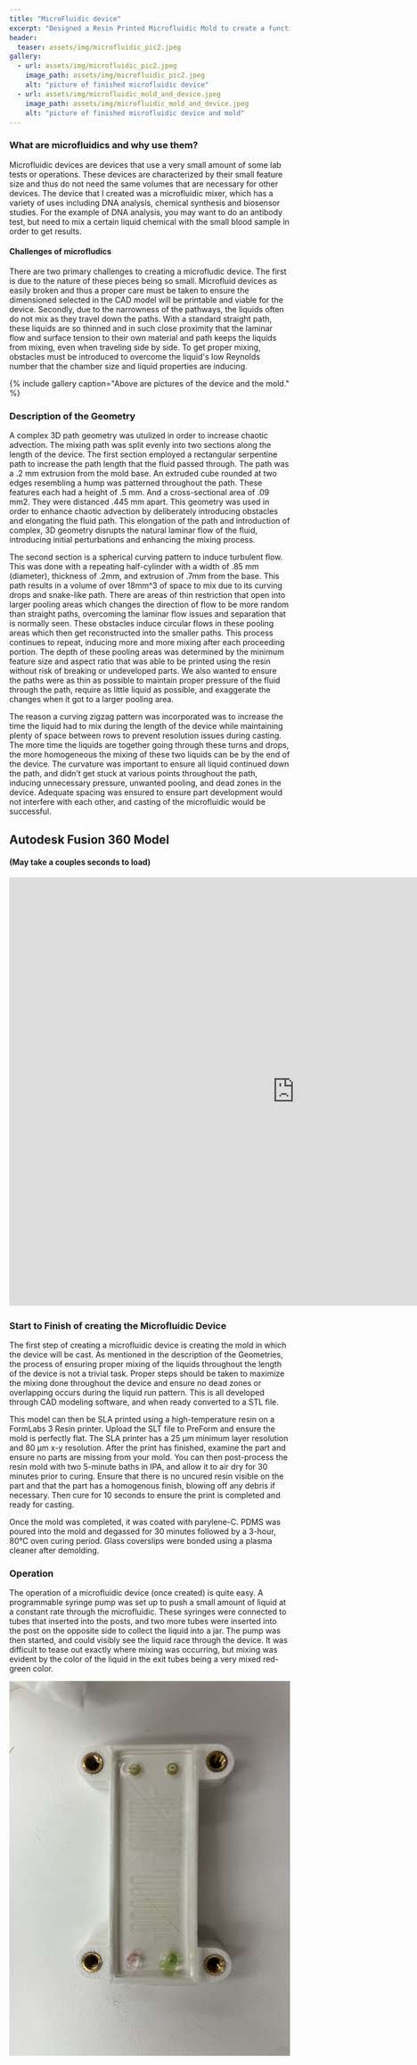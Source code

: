 ```yaml
---
title: "MicroFluidic device"
excerpt: "Designed a Resin Printed Microfluidic Mold to create a functioning microfluidic device."
header:
  teaser: assets/img/microfluidic_pic2.jpeg
gallery:
  - url: assets/img/microfluidic_pic2.jpeg
    image_path: assets/img/microfluidic_pic2.jpeg
    alt: "picture of finished microfluidic device"
  - url: assets/img/microfluidic_mold_and_device.jpeg
    image_path: assets/img/microfluidic_mold_and_device.jpeg
    alt: "picture of finished microfluidic device and mold"
---
```


### What are microfluidics and why use them?
  Microfluidic devices are devices that use a very small amount of some lab tests or operations. These devices are characterized by their small feature size and thus do not need the same volumes that are necessary for other devices. The device that I created was a microfluidic mixer, which has a variety of uses including DNA analysis, chemical synthesis and biosensor studies. For the example of DNA analysis, you may want to do an antibody test, but need to mix a certain liquid chemical with the small blood sample in order to get results. 

#### Challenges of microfludics
  There are two primary challenges to creating a microfludic device. The first is due to the nature of these pieces being so small. Microfluid devices as easily broken and thus a proper care must be taken to ensure the dimensioned selected in the CAD model will be printable and viable for the device. Secondly, due to the narrowness of the pathways, the liquids often do not mix as they travel down the paths. With a standard straight path, these liquids are so thinned and in such close proximity that the laminar flow and surface tension to their own material and path keeps the liquids from mixing, even when traveling side by side. To get proper mixing, obstacles must be introduced to overcome the liquid's low Reynolds number that the chamber size and liquid properties are inducing.

{% include gallery caption="Above are pictures of the device and the mold." %}


### Description of the Geometry
  A complex 3D path geometry was utulized in order to increase chaotic advection. The mixing path was split evenly into two sections along the length of the device. The first section employed a rectangular serpentine path to increase the path length that the fluid passed through. The path was a .2 mm extrusion from the mold base. An extruded cube rounded at two edges resembling a hump was patterned throughout the path. These features each had a height of .5 mm. And a cross-sectional area of .09 mm2. They were distanced .445 mm apart. This geometry was used in order to enhance chaotic advection by deliberately introducing obstacles and elongating the fluid path. This elongation of the path and introduction of complex, 3D geometry disrupts the natural laminar flow of the fluid, introducing initial perturbations and enhancing the mixing process.

  The second section is a spherical curving pattern to induce turbulent flow. This was done with a repeating half-cylinder with a width of .85 mm (diameter), thickness of .2mm, and extrusion of .7mm from the base. This path results in a volume of over 18mm^3 of space to mix due to its curving drops and snake-like path. There are areas of thin restriction that open into larger pooling areas which changes the direction of flow to be more random than straight paths, overcoming the laminar flow issues and separation that is normally seen. These obstacles induce circular flows in these pooling areas which then get reconstructed into the smaller paths. This process continues to repeat, inducing more and more mixing after each proceeding portion. The depth of these pooling areas was determined by the minimum feature size and aspect ratio that was able to be printed using the resin without risk of breaking or undeveloped parts. We also wanted to ensure the paths were as thin as possible to maintain proper pressure of the fluid through the path, require as little liquid as possible, and exaggerate the changes when it got to a larger pooling area.

  The reason a curving zigzag pattern was incorporated was to increase the time the liquid had to mix during the length of the device while maintaining plenty of space between rows to prevent resolution issues during casting. The more time the liquids are together going through these turns and drops, the more homogeneous the mixing of these two liquids can be by the end of the device. The curvature was important to ensure all liquid continued down the path, and didn’t get stuck at various points throughout the path, inducing unnecessary pressure, unwanted pooling, and dead zones in the device. Adequate spacing was ensured to ensure part development would not interfere with each other, and casting of the microfluidic would be successful.


## Autodesk Fusion 360 Model
#### (May take a couples seconds to load)
<iframe src="https://vanderbilt643.autodesk360.com/shares/public/SH512d4QTec90decfa6e12cd8210f025b9b8?mode=embed" width="1024" height="768" allowfullscreen="true" webkitallowfullscreen="true" mozallowfullscreen="true"  frameborder="0"></iframe>

### Start to Finish of creating the Microfluidic Device
  The first step of creating a microfluidic device is creating the mold in which the device will be cast. As mentioned in the description of the Geometries, the process of ensuring proper mixing of the liquids throughout the length of the device is not a trivial task. Proper steps should be taken to maximize the mixing done throughout the device and ensure no dead zones or overlapping occurs during the liquid run pattern. This is all developed through CAD modeling software, and when ready converted to a STL file. 

  This model can then be SLA printed using a high-temperature resin on a FormLabs 3 Resin printer. Upload the SLT file to PreForm and ensure the mold is perfectly flat. The SLA printer has a 25 µm minimum layer resolution and 80 µm x-y resolution. After the print has finished, examine the part and ensure no parts are missing from your mold. You can then post-process the resin mold with two 5-minute baths in IPA, and allow it to air dry for 30 minutes prior to curing. Ensure that there is no uncured resin visible on the part and that the part has a homogenous finish, blowing off any debris if necessary. Then cure for 10 seconds to ensure the print is completed and ready for casting.

  Once the mold was completed, it was coated with parylene-C. PDMS was poured into the mold and degassed for 30 minutes followed by a 3-hour, 80°C oven curing period. Glass coverslips were bonded using a plasma cleaner after demolding.


### Operation
  The operation of a microfluidic device (once created) is quite easy. A programmable syringe pump was set up to push a small amount of liquid at a constant rate through the microfluidic. These syringes were connected to tubes that inserted into the posts, and two more tubes were inserted into the post on the opposite side to collect the liquid into a jar. The pump was then started, and could visibly see the liquid race through the device. It was difficult to tease out exactly where mixing was occurring, but mixing was evident by the color of the liquid in the exit tubes being a very mixed red-green color.


[![assets/img/microfluidic_model_in_holder.jpeg](assets/img/microfluidic_model_in_holder.jpeg)](https://youtube.com/shorts/tdT8q8riBro?feature=share)

